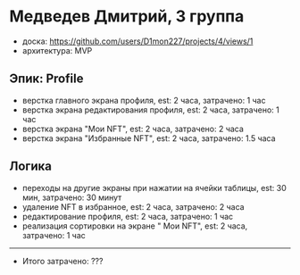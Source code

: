 # Медведев Дмитрий, 3 группа
- доска: https://github.com/users/D1mon227/projects/4/views/1
- архитектура: MVP

## Эпик: Profile
- верстка главного экрана профиля, est: 2 часа, затрачено: 1 час
- верстка экрана редактирования профиля, est: 2 часа, затрачено: 1 час
- верстка экрана "Мои NFT", est: 2 часа, затрачено: 2 часа
- верстка экрана "Избранные NFT", est: 2 часа, затрачено: 1.5 часа

## Логика
- переходы на другие экраны при нажатии на ячейки таблицы, est: 30 мин, затрачено: 30 минут
- удаление NFT в избранное, est: 2 часа, затрачено: 2 часа
- редактирование профиля, est: 2 часа, затрачено: 1 час
- реализация сортировки на экране " Мои NFT", est: 2 часа, затрачено: 1 час
---
- Итого затрачено: ???

